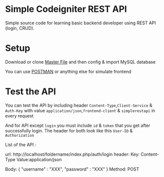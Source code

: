 # Simple Codeigniter REST API
Simple source code for learning basic backend developer using REST API (login, CRUD).


# Setup
Download or clone [Master File](simple-CodeIgniter-Login-Api-Without-Any-Rest_controller)
and then config & import MySQL database 

You can use [POSTMAN](https://www.getpostman.com/) or anything else for simulate frontend

# Test the API
You can test the API by including header `Content-Type`,`Client-Service` & `Auth-Key` with value `application/json`,`frontend-client` & `simplerestapi` in every request

And for API except `login` you must include `id` & `token` that you get after successfully login. The header for both look like this `User-ID` & `Authorization`

List of the API :

url: http://localhost/foldername/index.php/auth/login
header: 
Key: Content-Type Value:application/json

Body:
{
	"username" : "XXX",
	"password" : "XXX"
}
Method: POST
